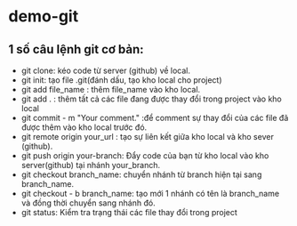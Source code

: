 # demo-git

## 1 số câu lệnh git cơ bản:
- git clone: kéo code từ server (github) về local.
- git init: tạo file .git(đánh dấu, tạo kho local cho project)
- git add file_name : thêm file_name vào kho local.
- git add . : thêm tất cả các file đang được thay đổi trong project vào kho local
- git commit - m "Your comment." :để comment sự thay đổi của các file đã được thêm vào kho local trước đó.
- git remote origin your_url : tạo sự liên kết giữa kho local và kho sever (github).
- git push origin your-branch: Đẩy code của bạn từ kho local vào kho server(github) tại nhánh your_branch.
- git checkout branch_name: chuyển nhánh từ branch hiện tại sang branch_name.
- git checkout - b branch_name: tạo mới 1 nhánh có tên là branch_name và đồng thời chuyển sang nhánh đó.
- git status: Kiểm tra trạng thái các file thay đổi trong project
